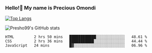 ### Hello!👋 My name is Precious Omondi 

[![Top Langs](https://github-readme-stats.vercel.app/api/top-langs/?username=Presho99&langs_count=8&theme=dark)](https://github.com/Presho99/github-readme-stats)

![Presho99's GitHub stats](https://github-readme-stats.vercel.app/api?username=Presho99&show_icons=true&theme=dark)

<!--START_SECTION:waka-->

```text
HTML         2 hrs 50 mins   ████████████░░░░░░░░░░░░░   48.61 %
CSS          2 hrs 36 mins   ███████████░░░░░░░░░░░░░░   44.44 %
JavaScript   24 mins         █▓░░░░░░░░░░░░░░░░░░░░░░░   06.96 %
```

<!--END_SECTION:waka-->

